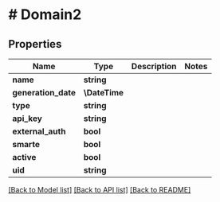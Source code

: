 # # Domain2

## Properties

Name | Type | Description | Notes
------------ | ------------- | ------------- | -------------
**name** | **string** |  |
**generation_date** | **\DateTime** |  |
**type** | **string** |  |
**api_key** | **string** |  |
**external_auth** | **bool** |  |
**smarte** | **bool** |  |
**active** | **bool** |  |
**uid** | **string** |  |

[[Back to Model list]](../../README.md#models) [[Back to API list]](../../README.md#endpoints) [[Back to README]](../../README.md)
